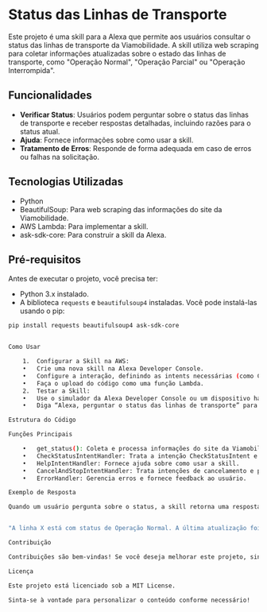 # Status das Linhas de Transporte

Este projeto é uma skill para a Alexa que permite aos usuários consultar o status das linhas de transporte da Viamobilidade. A skill utiliza web scraping para coletar informações atualizadas sobre o estado das linhas de transporte, como "Operação Normal", "Operação Parcial" ou "Operação Interrompida".

## Funcionalidades

- **Verificar Status**: Usuários podem perguntar sobre o status das linhas de transporte e receber respostas detalhadas, incluindo razões para o status atual.
- **Ajuda**: Fornece informações sobre como usar a skill.
- **Tratamento de Erros**: Responde de forma adequada em caso de erros ou falhas na solicitação.

## Tecnologias Utilizadas

- Python
- BeautifulSoup: Para web scraping das informações do site da Viamobilidade.
- AWS Lambda: Para implementar a skill.
- ask-sdk-core: Para construir a skill da Alexa.

## Pré-requisitos

Antes de executar o projeto, você precisa ter:

- Python 3.x instalado.
- A biblioteca `requests` e `beautifulsoup4` instaladas. Você pode instalá-las usando o pip:

```bash
pip install requests beautifulsoup4 ask-sdk-core


Como Usar

	1.	Configurar a Skill na AWS:
	•	Crie uma nova skill na Alexa Developer Console.
	•	Configure a interação, definindo as intents necessárias (como CheckStatusIntent).
	•	Faça o upload do código como uma função Lambda.
	2.	Testar a Skill:
	•	Use o simulador da Alexa Developer Console ou um dispositivo habilitado para Alexa.
	•	Diga “Alexa, perguntar o status das linhas de transporte” para obter o status atual.

Estrutura do Código

Funções Principais

	•	get_status(): Coleta e processa informações do site da Viamobilidade para extrair o status das linhas.
	•	CheckStatusIntentHandler: Trata a intenção CheckStatusIntent e fornece a resposta ao usuário.
	•	HelpIntentHandler: Fornece ajuda sobre como usar a skill.
	•	CancelAndStopIntentHandler: Trata intenções de cancelamento e parada.
	•	ErrorHandler: Gerencia erros e fornece feedback ao usuário.

Exemplo de Resposta

Quando um usuário pergunta sobre o status, a skill retorna uma resposta como:


"A linha X está com status de Operação Normal. A última atualização foi em 01/10/2024 12:00:00."

Contribuição

Contribuições são bem-vindas! Se você deseja melhorar este projeto, sinta-se à vontade para abrir um pull request ou criar um issue.

Licença

Este projeto está licenciado sob a MIT License.

Sinta-se à vontade para personalizar o conteúdo conforme necessário!